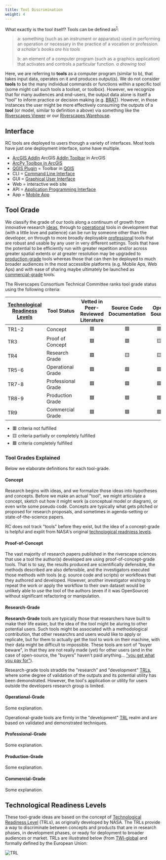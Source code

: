 ```yaml
---
title: Tool Discrimination
weight: 4
---
```


What exactly is the tool itself? Tools can be defined as<sup><a href="https://www.merriam-webster.com/dictionary/tool">1</a></sup>:
> a: something (such as an instrument or apparatus) used in performing an operation or necessary in the practice of a vocation or profession.  *a scholar's books are his tools*
> 
> b: an element of a computer program (such as a graphics application) that activates and controls a particular function. *a drawing tool*

Here, we are referring to **tools** as a computer program  (similar to b), that takes input data, operates on it and produces output(s). We do not consider **tools** to be the many individual commands or functions within a specific tool (some might call such tools a toolset, or toolbox). However, we recognize that for many audiences and end-users, the output data alone is itself a "tool" to inform practice or decision making (e.g. [BRAT](http://brat.riverscapes.net)). However, in those instances the user might be more effectively consuming the outputs of a **tool** (or model, similar to definition a above) via something like the [Riverscapes Viewer](https://rave.riverscapes.net) or our [Riverscapes Warehouse](/Data_Warehouses/).

## Interface

RC tools are deployed to users thorugh a variety of interfaces. Most tools have just one deployment interface, some have multiple. 

* [ArcGIS AddIn](https://desktop.arcgis.com/en/arcmap/10.7/guide-books/python-addins/sharing-and-installing-add-ins.htm)  ArcGIS [AddIn Toolbar](https://desktop.arcgis.com/en/arcmap/10.7/analyze/python-addins/sharing-and-installing-add-ins.htm) in ArcGIS
* [ArcPy Toolbox in ArcGIS](https://desktop.arcgis.com/en/arcmap/10.7/analyze/creating-tools/a-quick-tour-of-python-toolboxes.htm)
* [QGIS Plugin](https://plugins.qgis.org/) = Toolbar in [QGIS](https://qgis.org)
* CLI = [Command Line Interface](https://en.wikipedia.org/wiki/Command-line_interface)
* GUI = [Graphical User Interface](https://en.wikipedia.org/wiki/Graphical_user_interface)
* Web = interactive web site
* API = [Application Programming Interface](https://en.wikipedia.org/wiki/Application_programming_interface)
* App = [Mobile App](https://en.wikipedia.org/wiki/Mobile_app)

## Tool Grade

We classify the grade of our tools along a continuum of growth from innovative research [ideas](#concept), through to [operational](#operational-grade) tools in development that (with a little love and patience) can be run by someone other than the developer, on through to more broadly deployable [professional](#professional-grade) tools that are robust and usable by any user in very different settings. Tools that have the potential to be efficiently run with greater repetition and/or across greater spatial extents or at greater resolution may be upgraded to [production-grade](#production-grade) tools whereas those that can then be deployed to much broader audiences in the most accessible platforms (e.g. Mobile Aps, Web Aps) and with ease of sharing maybe ultimately be launched as [commercial-grade](#commercial-grade) tools.

The Riverscapes Consortium Technical Committee ranks tool grade status using the following criteria:

|[Technological Readiness Levels](#technological-readiness-levels)|Tool Status|Vetted in Peer-Reviewed Literature|Source Code Documentation|Open Source|User Documentation|Easy User Interface|Scalability|
|--|--|:--:|:--:|:--:|:--:|:--:|:--:|
|TR1-2|Concept|🟥|🟥|🟥|🟥|🟥|🟥|
|TR3|Proof of Concept|🟩|🟥|🟨|🟥|🟥|🟥|
|TR4|Research Grade|🟩|🟨|🟨|🟨|🟨|🟩|
|TR5-6|Operational Grade|🟩|🟩|🟩|🟨|🟨|🟨|
|TR7-8|Professional Grade|🟩|🟩|🟩|🟩|🟩|🟨|
|TR8-9|Production Grade|🟩|🟩|🟩|🟩|🟨|🟩|
|TR9|Commercial Grade|🟩|🟩|🟩|🟩|🟩|🟩|

- 🟥 criteria not fulfilled
- 🟨 criteria partially or completely fulfilled
- 🟩 criteria completely fulfilled

### Tool Grades Explained

Below we elaborate definitions for each tool-grade.

#### Concept
<!-- TODO <img class="float-left" src="/images/tools/grade/TRL_1_256w.png"> **Concept-Grade** <img src="/images/tools/grade/TRL_1_32p.png"> *is the necessary pre-cursor stage to development of any tool, in which the ideas are articulated for what the tool does, what its inputs are, what its outputs are and who its audience might be.*  -->

Research begins with ideas, and we formalize those ideas into hypotheses and concepts. Before we make an actual "tool", we might articulate a concept, sketch out how it might work (a conceptual model or diagram), or even write some pseudo code. Concepts are typically what gets pitched or proposed for research proposals, and sometimes in agenda-setting or state-of-the-science papers.

RC does not track "tools" before they exist, but the idea of a concept-grade is helpful and explit from NASA's original [technological readniess levels](#technological-readiness-levels).

#### Proof-of-Concept
<!-- TODO <img class="float-right" src="/images/tools/grade/TRL_2_256w.png"> 
**Proof-of-Concept-Grade** <img src="/images/tools/grade/TRL_2_32p.png"> *is a stage in which some preliminary form of a tool has been built, and the tool has been demonstrated to "work" by producing reasonalbe outputs for an example dataset.*  -->

The vast majority of research papers published in the riverscape sciences that use a tool the author(s) developed are using proof-of-concept-grade tools. That is to say, the results produced are scientifically defensible, the methods described are also defensible, and the investigators executed those methods with tools (e.g. source code and scripts) or workflows that they authored and developed. However, another investigator wishing to repeat the work or apply the workflow to their own dataset would  be unlikely able to *use* the tool of the authors (even if it was OpenSource) without significant refactoring or manipulation. 

#### Research-Grade
<!-- TODO <img class="float-left" src="/images/tools/grade/TRL_3_256w.png">  -->

<!-- TODO **Research-Grade** <img src="/images/tools/grade/TRL_3_32p.png"> *tools are those that are supported by peer-reviewed science, have formally been packaged up, and maybe even made open-source, but it is a tool that has really only been applied and validated within the researcher's own lab and/or study-sites.*  -->

**Research-Grade** tools are typically those that researchers have built to make their life easier, but the idea of the tool might be aluring to other potential users. Such tools might be associated with a methodological contribution, that other researchrs and users would like to apply or replicate, but for them to actually get the tool to work on their machine, with their data might be difficult to impossible.  These tools are sort of "buyer beware", in that they are not really made (yet) for other users (and in the case of open-source, the  "buyers" haven't paid anything... ["you get what you pay for"](https://www.merriam-webster.com/dictionary/you%20get%20what%20you%20pay%20for#:~:text=%E2%80%94used%20to%20say%20that%20a,get%20what%20you%20pay%20for.%22)).

<!-- TODO If the RC <img src="/images/RC/RC_28.png"> is successful, we will make it easier. They are  for more researchers to lift their tools from a [proof of concept](#proof-of-concept) to **research-grade**. Research-grade tools are the minimum level required to achieve some degree of [**F**-**A**-**I**-**R**](https://force11.org/info/the-fair-data-principles/)-ness. However, the outputs of such tools can reach broader audiences more effectively, if these tools are made to output Produces [Riverscapes Projects](/Tools/Technical_Reference/Documentation_Standards/Riverscapes_Projects/) <img  src="https://riverscapes.net/assets/images/data/RiverscapesProject_24.png"> that can be easily consumed from a cloud-based [Warehouse]() and explored with the RiversCapes Viewer..  -->

Research-grade tools straddle the "research" and "development" [TRLs](#technological-readiness-levels), where some degree of validation of the outputs and its potential utility has been demonstrated. However, the tool's application or utility for users outside the developers research group is limited. 

#### Operational-Grade
<!-- TODO <img class="float-right" src="/images/tools/grade/TRL_4_256w.png">  -->

<!-- TODO **Operational-Grade** <img src="/images/tools/grade/TRL_4_32p.png"> *is defined as.*  -->

Some explanation.

Operational-grade tools are firmly in the "development" [TRL](#technological-readiness-levels) realm and are based on validated and demonstrated techniques. 

#### Professional-Grade
<!-- TODO <img class="float-left" src="/images/tools/grade/TRL_5_256w.png">  -->

<!-- TODO **Professional-Grade** <img src="/images/tools/grade/TRL_5_32p.png"> *is defined as.*  -->

Some explanation.


#### Production-Grade
<!-- TODO <img class="float-right" src="/images/tools/grade/TRL_6_256w.png">  -->


<!-- TODO **Production-Grade** <img src="/images/tools/grade/TRL_6_32p.png"> *is defined as.*  -->

Some explanation.

#### Commercial-Grade
<!-- TODO <img class="float-left" src="/images/tools/grade/TRL_7_256w.png">  -->

<!-- TODO **Commercial-Grade** <img src="/images/tools/grade/TRL_7_32p.png"> *is defined as.*  -->

Some explanation.


## Technological Readiness Levels

These tool-grade ideas are based on the concept of [Technological Readiness Level](https://www.twi-global.com/technical-knowledge/faqs/technology-readiness-levels) (TRLs), as originally developed by NASA. The TRLs provide a way to discriminate between concepts and products that are in research phases, in development phases, or ready for deployment to broader audiences or market. TRLs are  illustrated below (from [TWI-global](https://www.twi-global.com/technical-knowledge/faqs/technology-readiness-levels) and formally defined by the European Union:

![TRL](/img/tools/TRL.png)
